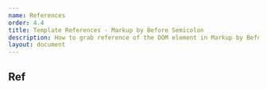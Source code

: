 ```yaml
---
name: References
order: 4.4
title: Template References - Markup by Before Semicolon
description: How to grab reference of the DOM element in Markup by Before Semicolon
layout: document
---
```


## Ref
